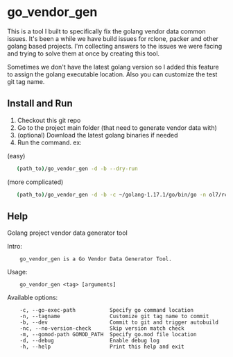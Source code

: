 # go_vendor_gen

This is a tool I built to specifically fix the golang vendor data common issues. It's been a while we have build issues for rclone, packer and other golang based projects. I'm collecting answers to the issues we were facing and trying to solve them at once by creating this tool.

Sometimes we don't have the latest golang version so I added this feature to assign the golang executable location. Also you can customize the test git tag name.

## Install and Run

1. Checkout this git repo
2. Go to the project main folder (that need to generate vendor data with)
3. (optional) Download the latest golang binaries if needed
4. Run the command. ex:

(easy)
```sh
   (path_to)/go_vendor_gen -d -b --dry-run
```

(more complicated)
```sh
   (path_to)/go_vendor_gen -d -b -c ~/golang-1.17.1/go/bin/go -n ol7/rclone-1.56.2-1.0.1-lanstest -nc --dry-run
```

## Help

Golang project vendor data generator tool

Intro:

        go_vendor_gen is a Go Vendor Data Generator Tool.

Usage: 

        go_vendor_gen <tag> [arguments]


Available options:

        -c, --go-exec-path           Specify go command location
        -n, --tagname                Customize git tag name to commit
        -b, --dev                    Commit to git and trigger autobuild
        -nc, --no-version-check      Skip version match check
        -m, --gomod-path GOMOD_PATH  Specify go.mod file location
        -d, --debug                  Enable debug log
        -h, --help                   Print this help and exit
